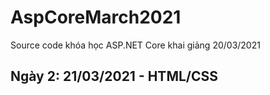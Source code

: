﻿# AspCoreMarch2021
Source code khóa học ASP.NET Core khai giảng 20/03/2021

## Ngày 2: 21/03/2021 - HTML/CSS
